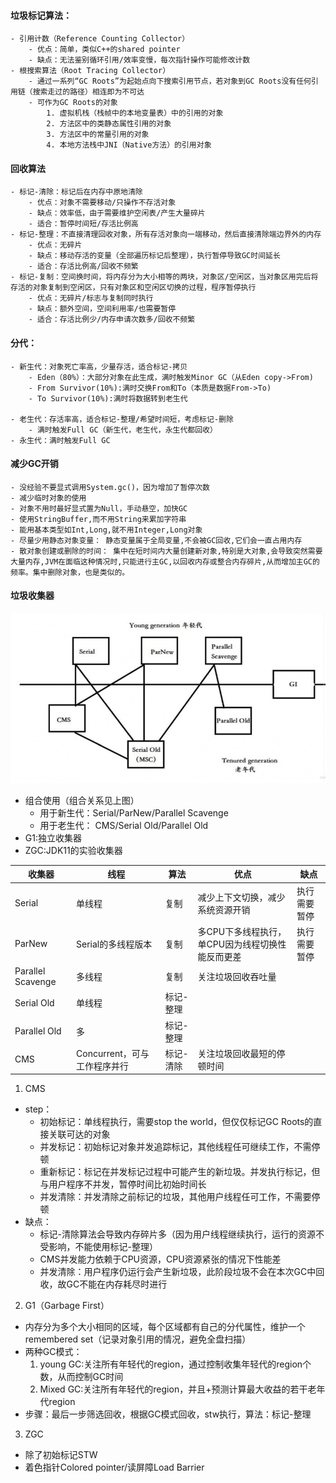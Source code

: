 #### 垃圾标记算法：
    - 引用计数（Reference Counting Collector）
        - 优点：简单，类似C++的shared pointer
        - 缺点：无法鉴别循环引用/效率变慢，每次指针操作可能修改计数
    - 根搜索算法（Root Tracing Collector）
        - 通过一系列“GC Roots”为起始点向下搜索引用节点，若对象到GC Roots没有任何引用链（搜索走过的路径）相连即为不可达
        - 可作为GC Roots的对象
            1. 虚拟机栈（栈帧中的本地变量表）中的引用的对象
            2. 方法区中的类静态属性引用的对象
            3. 方法区中的常量引用的对象
            4. 本地方法栈中JNI（Native方法）的引用对象
#### 回收算法
    - 标记-清除：标记后在内存中原地清除
        - 优点：对象不需要移动/只操作不存活对象
        - 缺点：效率低，由于需要维护空闲表/产生大量碎片
        - 适合：暂停时间短/存活比例高
    - 标记-整理：不直接清理回收对象，所有存活对象向一端移动，然后直接清除端边界外的内存 
        - 优点：无碎片
        - 缺点：移动存活的变量（全部遍历标记后整理），执行暂停导致GC时间延长
        - 适合：存活比例高/回收不频繁
    - 标记-复制：空间换时间，将内存分为大小相等的两块，对象区/空闲区，当对象区用完后将存活的对象复制到空闲区，只有对象区和空闲区切换的过程，程序暂停执行
        - 优点：无碎片/标志与复制同时执行
        - 缺点：额外空间，空间利用率/也需要暂停
        - 适合：存活比例少/内存申请次数多/回收不频繁
#### 分代：
    - 新生代：对象死亡率高，少量存活，适合标记-拷贝
        - Eden（80%）：大部分对象在此生成，满时触发Minor GC（从Eden copy->From)
        - From Survivor(10%):满时交换From和To（本质是数据From->To)
        - To Survivor(10%):满时将数据转到老生代

    - 老生代：存活率高，适合标记-整理/希望时间短，考虑标记-删除
        - 满时触发Full GC（新生代，老生代，永生代都回收）
    - 永生代：满时触发Full GC

#### 减少GC开销
    - 没经验不要显式调用System.gc()，因为增加了暂停次数
    - 减少临时对象的使用
    - 对象不用时最好显式置为Null，手动悬空，加快GC
    - 使用StringBuffer,而不用String来累加字符串
    - 能用基本类型如Int,Long,就不用Integer,Long对象
    - 尽量少用静态对象变量： 静态变量属于全局变量,不会被GC回收,它们会一直占用内存
    - 散对象创建或删除的时间： 集中在短时间内大量创建新对象,特别是大对象,会导致突然需要大量内存,JVM在面临这种情况时,只能进行主GC,以回收内存或整合内存碎片,从而增加主GC的频率。集中删除对象，也是类似的。

#### 垃圾收集器

![](../pic/garage.png)

- 组合使用（组合关系见上图）
    - 用于新生代：Serial/ParNew/Parallel Scavenge
    - 用于老生代： CMS/Serial Old/Parallel Old
- G1:独立收集器
- ZGC:JDK11的实验收集器

|收集器|线程|算法|优点|缺点|
|-----|----|---|---|---|
|Serial|单线程|复制|减少上下文切换，减少系统资源开销|执行需要暂停|
|ParNew|Serial的多线程版本|复制|多CPU下多线程执行，单CPU因为线程切换性能反而更差|执行需要暂停|
|Parallel Scavenge|多线程|复制|关注垃圾回收吞吐量||
|Serial Old|单线程|标记-整理|||
|Parallel Old|多|标记-整理|||
|CMS|Concurrent，可与工作程序并行|标记-清除|关注垃圾回收最短的停顿时间||

1. CMS
- step：
    - 初始标记：单线程执行，需要stop the world，但仅仅标记GC Roots的直接关联可达的对象
    - 并发标记：初始标记对象并发追踪标记，其他线程任可继续工作，不需停顿
    - 重新标记：标记在并发标记过程中可能产生的新垃圾。并发执行标记，但与用户程序不并发，暂停时间比初始时间长
    - 并发清除：并发清除之前标记的垃圾，其他用户线程任可工作，不需要停顿
- 缺点：
    - 标记-清除算法会导致内存碎片多（因为用户线程继续执行，运行的资源不受影响，不能使用标记-整理）
    - CMS并发能力依赖于CPU资源，CPU资源紧张的情况下性能差
    - 并发清除：用户程序仍运行会产生新垃圾，此阶段垃圾不会在本次GC中回收，故GC不能在内存耗尽时进行
2. G1（Garbage First）
- 内存分为多个大小相同的区域，每个区域都有自己的分代属性，维护一个remembered set（记录对象引用的情况，避免全盘扫描）
- 两种GC模式：
    1. young GC:关注所有年轻代的region，通过控制收集年轻代的region个数，从而控制GC时间
    2. Mixed GC:关注所有年轻代的region，并且+预测计算最大收益的若干老年代region
- 步骤：最后一步筛选回收，根据GC模式回收，stw执行，算法：标记-整理

3. ZGC
- 除了初始标记STW
- 着色指针Colored pointer/读屏障Load Barrier
